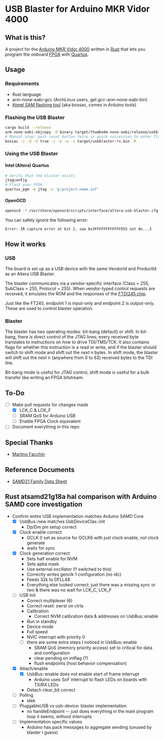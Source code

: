 # USB Blaster for Arduino MKR Vidor 4000

## What is this?

A project for the [Arduino MKR Vidor 4000](https://www.arduino.cc/en/Guide/MKRVidor4000) written in [Rust](https://www.rust-lang.org/) that lets you program the onboard [FPGA](https://en.wikipedia.org/wiki/Field-programmable_gate_array) with [Quartus](https://en.wikipedia.org/wiki/Intel_Quartus_Prime).

## Usage

### Requirements

* Rust language
* arm-none-eabi-gcc (ArchLinux users, get gcc-arm-none-eabi-bin)
* [Atmel SAM flashing tool](https://github.com/shumatech/BOSSA) (aka bossac, comes in Arduino tools)

### Flashing the USB Blaster

```bash
cargo build --release
arm-none-eabi-objcopy -O binary target/thumbv6m-none-eabi/release/usbblaster-rs target/usbblaster-rs.bin
# Manual step: push reset button twice in quick succession to enter flash mode
bossac -i -d -U true -i -e -w -v target/usbblaster-rs.bin -R
```

### Using the USB Blaster

#### Intel (Altera) Quartus

```bash
# Verify that the blaster exists
jtagconfig
# Flash your FPGA
quartus_pgm -m jtag -o 'p;project-name.sof'
```

#### OpenOCD

```bash
openocd -f /usr/share/openocd/scripts/interface/altera-usb-blaster.cfg
```

You can safely ignore the following error:

`Error: IR capture error at bit 2, saw 0x3FFFFFFFFFFFFD55 not 0x...3`


## How it works

### USB

The board is set up as a USB device with the same VendorId and ProductId as an Altera USB Blaster.

The blaster communicates via a vendor-specific interface (Class = 255, SubClass = 255, Protocol = 255). When vendor-typed control requests are received, it emulates the ROM and the responses of the [FTDI245 chip](https://www.ftdichip.com/Products/ICs/FT245R.htm).

Just like the FT245, endpoint 1 is input-only and endpoint 2 is output-only. These are used to control blaster operation.

### Blaster

The blaster has two operating modes: bit-bang (default) or shift. In bit-bang, there is direct control of the JTAG lines; every received byte translates to instructions on how to drive TDI/TMS/TCK. It also contains flags for whether this instruction is a read or write, and if the blaster should switch to shift mode and shift out the next n bytes. In shift mode, the blaster will shift out the next n (anywhere from 0 to 63) received bytes to the TDI line.

Bit-bang mode is useful for JTAG control, shift mode is useful for a bulk transfer like writing an FPGA bitstream.

## To-Do

- [ ] Make pull requests for changes made
    - [x] LCK_C & LCK_F
    - [ ] SRAM QoS for Arduino USB
    - [ ] Enable FPGA Clock equivalent
- [ ] Document everything in this repo

## Special Thanks

* [Martino Facchin](https://github.com/facchinm)

## Reference Documents

* [SAMD21 Family Data Sheet](http://ww1.microchip.com/downloads/en/DeviceDoc/SAM_D21_DA1_Family_DataSheet_DS40001882F.pdf)


## Rust atsamd21g18a hal comparison with Arduino SAMD core investigation

- Confirm entire USB implementation matches Arduino SAMD Core
    - [x] UsbBus::new matches UsbDeviceClas::init
        - Dp/Dm pin setup correct
    - [x] Clock enable correct
        - GCLK 0 set as source for GCLK6 with just clock enable, not clock generate
        - waits for sync
    - [x] Clock generation correct
        - Sets half enable for NVM
        - Sets apba mask
        - Use external oscillator (!! switched to this)
        - Correctly writes genclk 1 configuration (no idc)
        - Feeds 32k to DFLL48
        - Everything else looked correct: just there was a missing sync or two & there was no wait for LCK_C, LCK_F
    - [ ] USB Init
        - Correct multiplexer (6)
        - Correct reset: swrst on ctrla
        - Calibration
            - Correct NVM calibration data & addresses on UsbBus::enable
        - Run in standby
        - Device mode
        - Full speed
        - NVIC interrupt with priority 0
        - [ ] there are some extra steps I noticed in UsbBus::enable
            - SRAM QoS (memory priority access) set to critical for data and configuration
            - clear pending on intflag (?)
            - flush endpoints (host behavior compensation)
    - [x] Attach/enable
        - [x] UsbBus::enable does not enable start of frame interrupt
            - Arduino uses SoF interrupt to flash LEDs on boards with TX/RX LEDs
        - Detach clear_bit correct
    - [ ] Polling
        - idek
    - [ ] PluggableUSB vs usb-device: blaster implementation
        - no handleEndpoint -- just does everything in the main program loop it seems, without interrupts
    - [ ] Implementation specific values
        - Arduino has pack messages to aggregate sending (unused by blaster I guess)